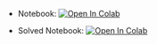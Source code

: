 

- Notebook: [![Open In Colab](https://colab.research.google.com/assets/colab-badge.svg)](https://colab.research.google.com/github/gdewael/teaching/blob/main/UGAIN2021/Classification.ipynb)


- Solved Notebook: [![Open In Colab](https://colab.research.google.com/assets/colab-badge.svg)](https://colab.research.google.com/github/gdewael/teaching/blob/main/UGAIN2021/Classification_SOLVED.ipynb)
